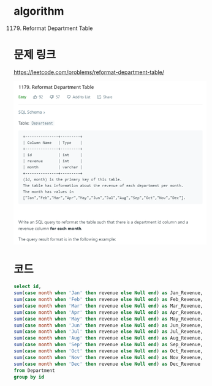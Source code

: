 ﻿# algorithm 
1179. Reformat Department Table

# 문제 링크  
https://leetcode.com/problems/reformat-department-table/  

![title](https://github.com/jungmin3834/algorithm/blob/master/image/reformat-department-table.png)

# 코드

```sql
select id, 
sum(case month when 'Jan' then revenue else Null end) as Jan_Revenue, 
sum(case month when 'Feb' then revenue else Null end) as Feb_Revenue,
sum(case month when 'Mar' then revenue else Null end) as Mar_Revenue,
sum(case month when 'Apr' then revenue else Null end) as Apr_Revenue,
sum(case month when 'May' then revenue else Null end) as May_Revenue,
sum(case month when 'Jun' then revenue else Null end) as Jun_Revenue,
sum(case month when 'Jul' then revenue else Null end) as Jul_Revenue,
sum(case month when 'Aug' then revenue else Null end) as Aug_Revenue,
sum(case month when 'Sep' then revenue else Null end) as Sep_Revenue,
sum(case month when 'Oct' then revenue else Null end) as Oct_Revenue,
sum(case month when 'Nov' then revenue else Null end) as Nov_Revenue,
sum(case month when 'Dec' then revenue else Null end) as Dec_Revenue
from Department
group by id
```
